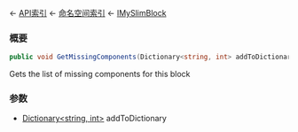 ← [API索引](Api-Index) ← [命名空间索引](Namespace-Index) ← [IMySlimBlock](VRage.Game.ModAPI.Ingame.IMySlimBlock)

### 概要

```csharp
public void GetMissingComponents(Dictionary<string, int> addToDictionary)
```

Gets the list of missing components for this block

### 参数

* [Dictionary&lt;string, int&gt;](https://docs.microsoft.com/en-us/dotnet/api/System.Collections.Generic.Dictionary-2?view=netframework-4.6) addToDictionary
